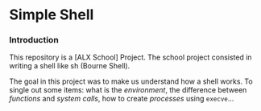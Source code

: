 # Simple Shell

### Introduction

This repository is a [ALX School] Project. The school project consisted in writing a shell like sh (Bourne Shell).

The goal in this project was to make us understand how a shell works. To single out some items: what is the _environment_, the difference between _functions_ and _system calls_, how to create _processes_ using `execve`...
